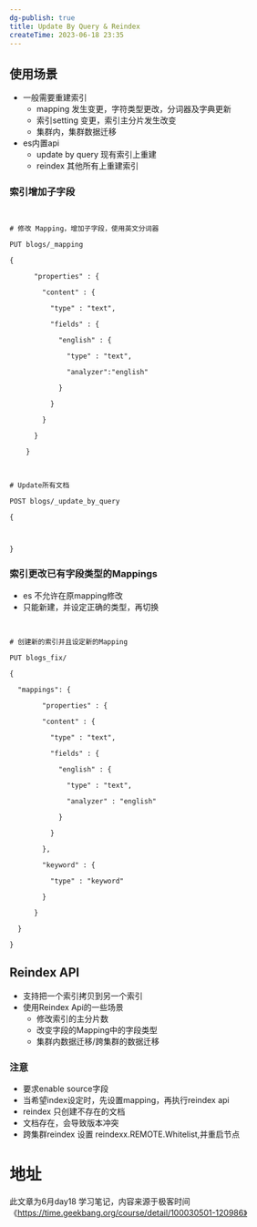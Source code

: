 ```yaml
---
dg-publish: true
title: Update By Query & Reindex
createTime: 2023-06-18 23:35  
---
```


## 使用场景

- 一般需要重建索引
	- mapping 发生变更，字符类型更改，分词器及字典更新
	- 索引setting 变更，索引主分片发生改变
	- 集群内，集群数据迁移
- es内置api
	- update by query 现有索引上重建
	- reindex 其他所有上重建索引


### 索引增加子字段

```http
  

# 修改 Mapping，增加子字段，使用英文分词器

PUT blogs/_mapping

{

      "properties" : {

        "content" : {

          "type" : "text",

          "fields" : {

            "english" : {

              "type" : "text",

              "analyzer":"english"

            }

          }

        }

      }

    }
```

```http
  

# Update所有文档

POST blogs/_update_by_query

{

  

}
```

### 索引更改已有字段类型的Mappings

- es 不允许在原mapping修改
- 只能新建，并设定正确的类型，再切换

```http
  

# 创建新的索引并且设定新的Mapping

PUT blogs_fix/

{

  "mappings": {

        "properties" : {

        "content" : {

          "type" : "text",

          "fields" : {

            "english" : {

              "type" : "text",

              "analyzer" : "english"

            }

          }

        },

        "keyword" : {

          "type" : "keyword"

        }

      }    

  }

}
```

## Reindex API

- 支持把一个索引拷贝到另一个索引
- 使用Reindex Api的一些场景
	- 修改索引的主分片数
	- 改变字段的Mapping中的字段类型
	- 集群内数据迁移/跨集群的数据迁移

### 注意

- 要求enable source字段
- 当希望index设定时，先设置mapping，再执行reindex api
- reindex 只创建不存在的文档
- 文档存在，会导致版本冲突
- 跨集群reindex 设置 reindexx.REMOTE.Whitelist,并重启节点



# 地址

此文章为6月day18 学习笔记，内容来源于极客时间《https://time.geekbang.org/course/detail/100030501-120986》